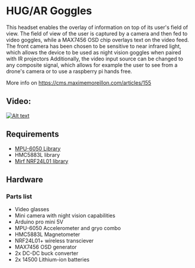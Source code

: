 # HUG/AR Goggles

This headset enables the overlay of information on top of its user's field of view. The field of view of the user is captured by a camera and then fed to video goggles, while a MAX7456 OSD chip overlays text on the video feed. The front camera has been chosen to be sensitive to near infrared light, which allows the device to be used as night vision goggles when paired with IR projectors Additionally, the video input source can be changed to any composite signal, which allows for example the user to see from a drone's camera or to use a raspberry pi hands free.

More info on https://cms.maximemoreillon.com/articles/155

## Video:
[![Alt text](https://img.youtube.com/vi/jYXiF9gdmnc/0.jpg)](https://www.youtube.com/watch?v=jYXiF9gdmnc)

## Requirements

* [MPU-6050 Library](https://github.com/jrowberg/i2cdevlib/tree/master/Arduino/MPU6050)
* HMC5883L library
* [Mirf NRF24L01 library](https://github.com/aaronds/arduino-nrf24l01/tree/master/Mirf)

## Hardware
### Parts list

* Video glasses
* Mini camera with night vision capabilities
* Arduino pro mini 5V
* MPU-6050 Accelerometer and gryo combo
* HMC5883L Magnetometer
* NRF24L01+ wireless transciever
* MAX7456 OSD generator
* 2x DC-DC buck converter
* 2x 14500 Lithium-ion batteries
